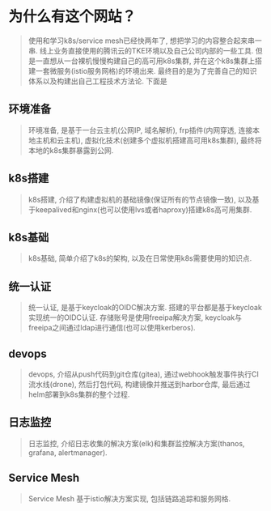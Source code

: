 为什么有这个网站？
=====================

> 使用和学习k8s/service mesh已经快两年了, 想把学习的内容整合起来串一串. 线上业务直接使用的腾讯云的TKE环境以及自己公司内部的一些工具. 但是一直想从一台裸机慢慢构建自己的高可用k8s集群, 并在这个k8s集群上搭建一套微服务(istio服务网格)的环境出来. 最终目的是为了完善自己的知识体系以及构建出自己工程技术方法论. 下面是

## 环境准备

> 环境准备, 是基于一台云主机(公网IP, 域名解析), frp插件(内网穿透, 连接本地主机和云主机), 虚拟化技术(创建多个虚拟机搭建高可用k8s集群), 最终将本地的k8s集群暴露到公网. 

## k8s搭建

> k8s搭建, 介绍了构建虚拟机的基础镜像(保证所有的节点镜像一致), 以及基于keepalived和nginx(也可以使用lvs或者haproxy)搭建k8s高可用集群. 

## k8s基础

> k8s基础, 简单介绍了k8s的架构, 以及在日常使用k8s需要使用的知识点. 

## 统一认证

> 统一认证, 是基于keycloak的OIDC解决方案. 搭建的平台都是基于keycloak实现统一的OIDC认证. 存储账号是使用freeipa解决方案, keycloak与freeipa之间通过ldap进行通信(也可以使用kerberos).

## devops

> devops, 介绍从push代码到git仓库(gitea), 通过webhook触发事件执行CI流水线(drone), 然后打包代码, 构建镜像并推送到harbor仓库, 最后通过helm部署到k8s集群的整个过程. 

## 日志监控

> 日志监控, 介绍日志收集的解决方案(elk)和集群监控解决方案(thanos, grafana, alertmanager). 

## Service Mesh

> Service Mesh 基于istio解决方案实现, 包括链路追踪和服务网格. 